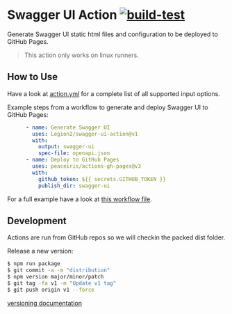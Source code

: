 # Swagger UI Action [![build-test](https://github.com/Legion2/swagger-ui-action/workflows/build-test/badge.svg)](https://github.com/Legion2/swagger-ui-action/actions?query=workflow%3Abuild-test+branch%3Amain)
Generate Swagger UI static html files and configuration to be deployed to GitHub Pages.

> This action only works on linux runners.
## How to Use

Have a look at [action.yml](action.yml) for a complete list of all supported input options.

Example steps from a workflow to generate and deploy Swagger UI to GitHub Pages:
```yaml
      - name: Generate Swagger UI
        uses: Legion2/swagger-ui-action@v1
        with:
          output: swagger-ui
          spec-file: openapi.json
      - name: Deploy to GitHub Pages
        uses: peaceiris/actions-gh-pages@v3
        with:
          github_token: ${{ secrets.GITHUB_TOKEN }}
          publish_dir: swagger-ui
```

For a full example have a look at [this workflow file](https://github.com/Legion2/open-cue-service/blob/master/.github/workflows/pages.yml).

## Development

Actions are run from GitHub repos so we will checkin the packed dist folder. 

Release a new version:
```bash
$ npm run package
$ git commit -a -m "distribution"
$ npm version major/minor/patch
$ git tag -fa v1 -m "Update v1 tag"
$ git push origin v1 --force
```

[versioning documentation](https://github.com/actions/toolkit/blob/master/docs/action-versioning.md)
